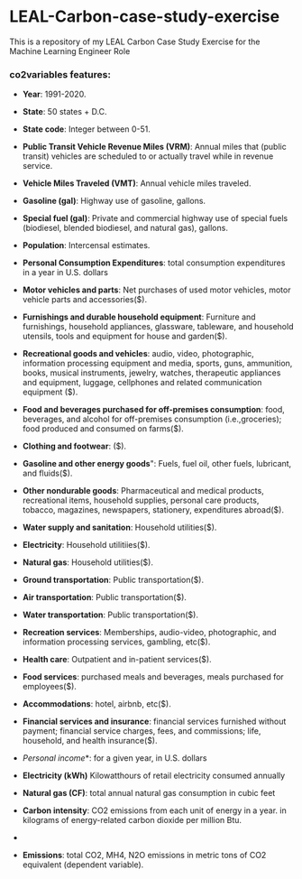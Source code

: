 # LEAL-Carbon-case-study-exercise
This is a repository of my LEAL Carbon Case Study Exercise for the Machine Learning Engineer Role

### **co2variables features**:

*   **Year**: 1991-2020.
  
*   **State**: 50 states + D.C.
*   **State code**: Integer between 0-51.
  
*   **Public Transit Vehicle Revenue Miles (VRM)**: Annual miles that (public transit) vehicles are scheduled to or actually travel while in revenue service. 

*   **Vehicle Miles Traveled (VMT)**: Annual vehicle miles traveled.

*   **Gasoline (gal)**: Highway use of gasoline, gallons.

*   **Special fuel (gal)**: Private and commercial highway use of special fuels (biodiesel, blended biodiesel, and natural gas), gallons. 

*   **Population**: Intercensal estimates.

* **Personal Consumption Expenditures**: total consumption expenditures in a year in U.S. dollars

* **Motor vehicles and parts**: Net purchases of used motor vehicles, motor vehicle parts and accessories($).

* **Furnishings and durable household equipment**: Furniture and furnishings, household appliances, glassware, tableware, and household utensils, tools and equipment for house and garden($).  

* **Recreational goods and vehicles**: audio, video, photographic, information processing equipment and media, sports, guns, ammunition, books, musical instruments, jewelry, watches, therapeutic appliances and equipment, luggage, cellphones and related communication equipment ($).

* **Food and beverages purchased for off-premises consumption**: food, beverages, and alcohol for off-premises consumption (i.e.,groceries); food produced and consumed on farms($).

* **Clothing and footwear**: ($).

* **Gasoline and other energy goods**": Fuels, fuel oil, other fuels, lubricant, and fluids($).

* **Other nondurable goods**: Pharmaceutical and medical products, recreational items, household supplies, personal care products, tobacco, magazines, newspapers, stationery, expenditures abroad($).

* **Water supply and sanitation**: Household utilities($).

* **Electricity**: Household utilitiies($).

* **Natural gas**: Household utilities($).

* **Ground transportation**: Public transportation($).

* **Air transportation**: Public transportation($).

* **Water transportation**: Public transportation($).

* **Recreation services**: Memberships, audio-video, photographic, and information processing services, gambling, etc($).

* **Health care**: Outpatient and in-patient services($).

* **Food services**: purchased meals and beverages, meals purchased for employees($).

* **Accommodations**: hotel, airbnb, etc($).

* **Financial services and insurance**: financial services furnished without payment; financial service charges, fees, and commissions; life, household, and health insurance($).
 
* *Personal income**: for a given year, in U.S. dollars

* **Electricity (kWh)** Kilowatthours of retail electricity consumed annually
 
* **Natural gas (CF)**: total annual natural gas consumption in cubic feet

*   **Carbon intensity**: CO2 emissions from each unit of energy in a year. in kilograms of energy-related carbon dioxide per million Btu.
*   
* **Emissions**: total CO2, MH4, N2O emissions in metric tons of CO2 equivalent (dependent  variable).

